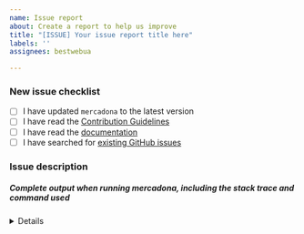 ```yaml
---
name: Issue report
about: Create a report to help us improve
title: "[ISSUE] Your issue report title here"
labels: ''
assignees: bestwebua

---
```


<!-- Thanks for helping to make mercadona better! Before submit your issue, please make sure to check the following boxes by putting an x in the [ ] (don't: [x ], [ x], do: [x]) -->

### New issue checklist

- [ ] I have updated `mercadona` to the latest version
- [ ] I have read the [Contribution Guidelines](https://github.com/bestwebua/mercadona/blob/master/CONTRIBUTING.md)
- [ ] I have read the [documentation](https://github.com/bestwebua/mercadona/blob/master/README.md)
- [ ] I have searched for [existing GitHub issues](https://github.com/bestwebua/mercadona/issues)

<!-- Please use next pattern for your issue report title: [ISSUE] Your issue report title here -->

### Issue description
<!-- Please include what's happening, expected behavior, and any relevant code samples -->

##### Complete output when running mercadona, including the stack trace and command used

<details>
  <pre>[INSERT OUTPUT HERE]</pre>
</details>
